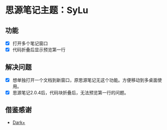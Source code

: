 # 思源笔记主题：SyLu
## 功能
- [x] 打开多个笔记窗口
- [x] 代码折叠后显示预览第一行

## 解决问题
- [x] 想单独打开一个文档到新窗口，原思源笔记无这个功能。方便移动到多桌面使用。
- [x] 思源笔记2.0.4后，代码块折叠后，无法预览第一行的问题。

## 借鉴感谢
 - [Dark+](https://github.com/Zuoqiu-Yingyi/siyuan-theme-dark-plus)
